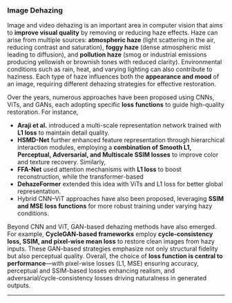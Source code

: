 ### **Image Dehazing**

Image and video dehazing is an important area in computer vision that aims to **improve visual quality** by removing or reducing haze effects. Haze can arise from multiple sources: **atmospheric haze** (light scattering in the air, reducing contrast and saturation), **foggy haze** (dense atmospheric mist leading to diffusion), and **pollution haze** (smog or industrial emissions producing yellowish or brownish tones with reduced clarity). Environmental conditions such as rain, heat, and varying lighting can also contribute to haziness. Each type of haze influences both the **appearance and mood** of an image, requiring different dehazing strategies for effective restoration.


Over the years, numerous approaches have been proposed using CNNs, ViTs, and GANs, each adopting specific **loss functions** to guide high-quality restoration. For instance, 

- **Araji et al.** introduced a multi-scale representation network trained with **L1 loss** to maintain detail quality. 
- **HSMD-Net** further enhanced feature representation through hierarchical interaction modules, employing a **combination of Smooth L1, Perceptual, Adversarial, and Multiscale SSIM losses** to improve color and texture recovery. Similarly, 
- **FFA-Net** used attention mechanisms with **L1 loss** to boost reconstruction, while the transformer-based 
- **DehazeFormer** extended this idea with ViTs and L1 loss for better global representation. 
- Hybrid CNN–ViT approaches have also been proposed, leveraging **SSIM and MSE loss functions** for more robust training under varying hazy conditions.


Beyond CNN and ViT, GAN-based dehazing methods have also emerged. For example, **CycleGAN-based frameworks** employ **cycle-consistency loss, SSIM, and pixel-wise mean loss** to restore clean images from hazy inputs. These GAN-based strategies emphasize not only structural fidelity but also perceptual quality. Overall, the choice of **loss function is central to performance**—with pixel-wise losses (L1, MSE) ensuring accuracy, perceptual and SSIM-based losses enhancing realism, and adversarial/cycle-consistency losses driving naturalness in generated outputs.

---

